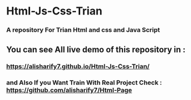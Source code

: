 # Html-Js-Css-Trian
### A repository For Trian Html and css and Java Script


## You can see All live demo of this repository in :
### https://alisharify7.github.io/Html-Js-Css-Trian/




### and Also If you Want Train With Real Project Check : https://github.com/alisharify7/Html-Page
